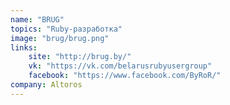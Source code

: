 ```yaml
---
name: "BRUG"
topics: "Ruby-разработка"
image: "brug/brug.png"
links: 
    site: "http://brug.by/"
    vk: "https://vk.com/belarusrubyusergroup"
    facebook: "https://www.facebook.com/ByRoR/"
company: Altoros
---
```

